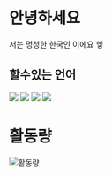 # 안녕하세요
저는 멍청한 한국인 이에요 헿
## 할수있는 언어
<img src="https://img.shields.io/badge/Python-3766AB?style=flat-square&logo=Python&logoColor=white"/></a>
<img src="https://img.shields.io/badge/Javascript-8E?style=flat-square&logo=Javascript&logoColor=Yellow"/></a>
<img src="https://img.shields.io/badge/++-8E?style=flat-square&logo=c&logoColor=blue"/></a>
<img src="https://img.shields.io/badge/++-8E?style=flat-square&logo=c&logoColor=blue"/></a>




# 활동량
![활동량](https://github-readme-stats.vercel.app/api?username=5-23)
